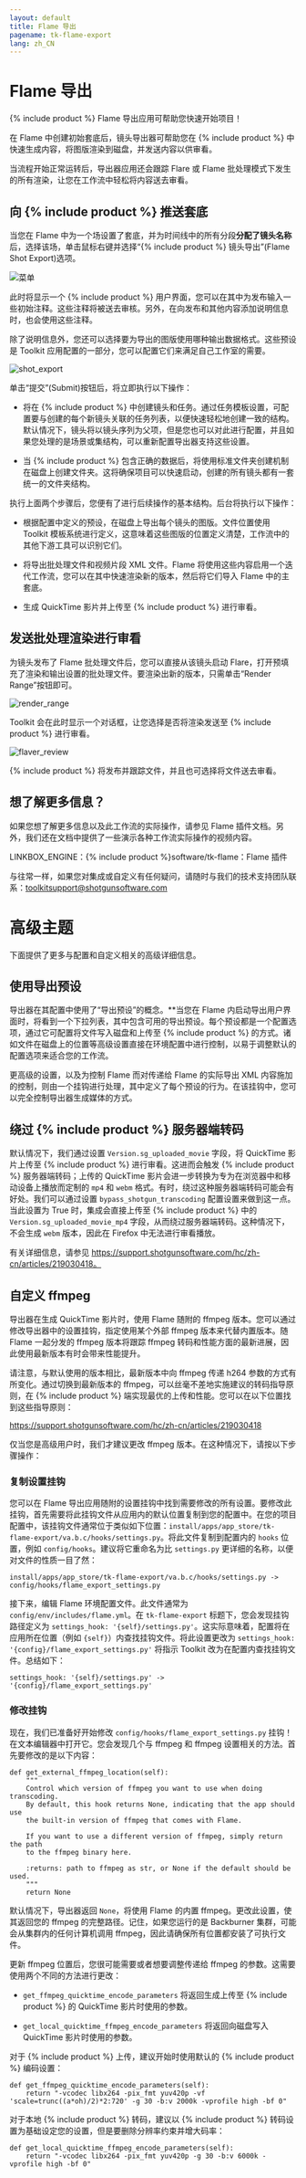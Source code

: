 ```yaml
---
layout: default
title: Flame 导出
pagename: tk-flame-export
lang: zh_CN
---
```


# Flame 导出

{% include product %} Flame 导出应用可帮助您快速开始项目！

在 Flame 中创建初始套底后，镜头导出器可帮助您在 {% include product %} 中快速生成内容，将图版渲染到磁盘，并发送内容以供审看。

当流程开始正常运转后，导出器应用还会跟踪 Flare 或 Flame 批处理模式下发生的所有渲染，让您在工作流中轻松将内容送去审看。

## 向 {% include product %} 推送套底

当您在 Flame 中为一个场设置了套底，并为时间线中的所有分段**分配了镜头名称**后，选择该场，单击鼠标右键并选择“{% include product %} 镜头导出”(Flame Shot Export)选项。

![菜单](../images/apps/flame-export-menu.png)

此时将显示一个 {% include product %} 用户界面，您可以在其中为发布输入一些初始注释。这些注释将被送去审核。另外，在向发布和其他内容添加说明信息时，也会使用这些注释。

除了说明信息外，您还可以选择要为导出的图版使用哪种输出数据格式。这些预设是 Toolkit 应用配置的一部分，您可以配置它们来满足自己工作室的需要。

![shot_export](../images/apps/flame-export-shot_export.png)

单击“提交”(Submit)按钮后，将立即执行以下操作：

- 将在 {% include product %} 中创建镜头和任务。通过任务模板设置，可配置要与创建的每个新镜头关联的任务列表，以便快速轻松地创建一致的结构。默认情况下，镜头将以镜头序列为父项，但是您也可以对此进行配置，并且如果您处理的是场景或集结构，可以重新配置导出器支持这些设置。

- 当 {% include product %} 包含正确的数据后，将使用标准文件夹创建机制在磁盘上创建文件夹。这将确保项目可以快速启动，创建的所有镜头都有一套统一的文件夹结构。

执行上面两个步骤后，您便有了进行后续操作的基本结构。后台将执行以下操作：

- 根据配置中定义的预设，在磁盘上导出每个镜头的图版。文件位置使用 Toolkit 模板系统进行定义，这意味着这些图版的位置定义清楚，工作流中的其他下游工具可以识别它们。

- 将导出批处理文件和视频片段 XML 文件。Flame 将使用这些内容启用一个迭代工作流，您可以在其中快速渲染新的版本，然后将它们导入 Flame 中的主套底。

- 生成 QuickTime 影片并上传至 {% include product %} 进行审看。

## 发送批处理渲染进行审看

为镜头发布了 Flame 批处理文件后，您可以直接从该镜头启动 Flare，打开预填充了渲染和输出设置的批处理文件。要渲染出新的版本，只需单击“Render Range”按钮即可。

![render_range](../images/apps/flame-export-render_range.png)

Toolkit 会在此时显示一个对话框，让您选择是否将渲染发送至 {% include product %} 进行审看。

![flaver_review](../images/apps/flame-export-flare_review.png)

{% include product %} 将发布并跟踪文件，并且也可选择将文件送去审看。

## 想了解更多信息？

如果您想了解更多信息以及此工作流的实际操作，请参见 Flame 插件文档。另外，我们还在文档中提供了一些演示各种工作流实际操作的视频内容。

LINKBOX_ENGINE：{% include product %}software/tk-flame：Flame 插件

与往常一样，如果您对集成或自定义有任何疑问，请随时与我们的技术支持团队联系：toolkitsupport@shotgunsoftware.com

# 高级主题

下面提供了更多与配置和自定义相关的高级详细信息。

## 使用导出预设

导出器在其配置中使用了“导出预设”的概念。\*\*当您在 Flame 内启动导出用户界面时，将看到一个下拉列表，其中包含可用的导出预设。每个预设都是一个配置选项，通过它可配置将文件写入磁盘和上传至 {% include product %} 的方式。诸如文件在磁盘上的位置等高级设置直接在环境配置中进行控制，以易于调整默认的配置选项来适合您的工作流。

更高级的设置，以及为控制 Flame 而对传递给 Flame 的实际导出 XML 内容施加的控制，则由一个挂钩进行处理，其中定义了每个预设的行为。在该挂钩中，您可以完全控制导出器生成媒体的方式。

## 绕过 {% include product %} 服务器端转码

默认情况下，我们通过设置 `Version.sg_uploaded_movie` 字段，将 QuickTime 影片上传至 {% include product %} 进行审看。这进而会触发 {% include product %} 服务器端转码；上传的 QuickTime 影片会进一步转换为专为在浏览器中和移动设备上播放而定制的 `mp4` 和 `webm` 格式。有时，绕过这种服务器端转码可能会有好处。我们可以通过设置 `bypass_shotgun_transcoding` 配置设置来做到这一点。当此设置为 True 时，集成会直接上传至 {% include product %} 中的 `Version.sg_uploaded_movie_mp4` 字段，从而绕过服务器端转码。这种情况下，不会生成 `webm` 版本，因此在 Firefox 中无法进行审看播放。

有关详细信息，请参见 https://support.shotgunsoftware.com/hc/zh-cn/articles/219030418。

## 自定义 ffmpeg

导出器在生成 QuickTime 影片时，使用 Flame 随附的 ffmpeg 版本。您可以通过修改导出器中的设置挂钩，指定使用某个外部 ffmpeg 版本来代替内置版本。随 Flame 一起分发的 ffmpeg 版本将跟踪 ffmpeg 转码和性能方面的最新进展，因此使用最新版本有时会带来性能提升。

请注意，与默认使用的版本相比，最新版本中向 ffmpeg 传递 h264 参数的方式有所变化。通过切换到最新版本的 ffmpeg，可以丝毫不差地实施建议的转码指导原则，在 {% include product %} 端实现最优的上传和性能。您可以在以下位置找到这些指导原则：

https://support.shotgunsoftware.com/hc/zh-cn/articles/219030418

仅当您是高级用户时，我们才建议更改 ffmpeg 版本。在这种情况下，请按以下步骤操作：

### 复制设置挂钩

您可以在 Flame 导出应用随附的设置挂钩中找到需要修改的所有设置。要修改此挂钩，首先需要将此挂钩文件从应用内的默认位置复制到您的配置中。在您的项目配置中，该挂钩文件通常位于类似如下位置：`install/apps/app_store/tk-flame-export/va.b.c/hooks/settings.py`。将此文件复制到配置内的 `hooks` 位置，例如 `config/hooks`。建议将它重命名为比 `settings.py` 更详细的名称，以便对文件的性质一目了然：

```
install/apps/app_store/tk-flame-export/va.b.c/hooks/settings.py -> config/hooks/flame_export_settings.py
```

接下来，编辑 Flame 环境配置文件。此文件通常为 `config/env/includes/flame.yml`。在 `tk-flame-export` 标题下，您会发现挂钩路径定义为 `settings_hook: '{self}/settings.py'`。这实际意味着，配置将在应用所在位置（例如 `{self}`）内查找挂钩文件。将此设置更改为 `settings_hook: '{config}/flame_export_settings.py'` 将指示 Toolkit 改为在配置内查找挂钩文件。总结如下：

```
settings_hook: '{self}/settings.py' -> '{config}/flame_export_settings.py'
```

### 修改挂钩

现在，我们已准备好开始修改 `config/hooks/flame_export_settings.py` 挂钩！在文本编辑器中打开它。您会发现几个与 ffmpeg 和 ffmpeg 设置相关的方法。首先要修改的是以下内容：

```
def get_external_ffmpeg_location(self):
    """
    Control which version of ffmpeg you want to use when doing transcoding.
    By default, this hook returns None, indicating that the app should use
    the built-in version of ffmpeg that comes with Flame.

    If you want to use a different version of ffmpeg, simply return the path
    to the ffmpeg binary here.

    :returns: path to ffmpeg as str, or None if the default should be used.
    """
    return None
```

默认情况下，导出器返回 `None`，将使用 Flame 的内置 ffmpeg。更改此设置，使其返回您的 ffmpeg 的完整路径。记住，如果您运行的是 Backburner 集群，可能会从集群内的任何计算机调用 ffmpeg，因此请确保所有位置都安装了可执行文件。

更新 ffmpeg 位置后，您很可能需要或者想要调整传递给 ffmpeg 的参数。这需要使用两个不同的方法进行更改：

- `get_ffmpeg_quicktime_encode_parameters` 将返回生成上传至 {% include product %} 的 QuickTime 影片时使用的参数。

- `get_local_quicktime_ffmpeg_encode_parameters` 将返回向磁盘写入 QuickTime 影片时使用的参数。

对于 {% include product %} 上传，建议开始时使用默认的 {% include product %} 编码设置：

```
def get_ffmpeg_quicktime_encode_parameters(self):
    return "-vcodec libx264 -pix_fmt yuv420p -vf 'scale=trunc((a*oh)/2)*2:720' -g 30 -b:v 2000k -vprofile high -bf 0"
```

对于本地 {% include product %} 转码，建议以 {% include product %} 转码设置为基础设定您的设置，但是要删除分辨率约束并增大码率：

```
def get_local_quicktime_ffmpeg_encode_parameters(self):
    return "-vcodec libx264 -pix_fmt yuv420p -g 30 -b:v 6000k -vprofile high -bf 0"
```
